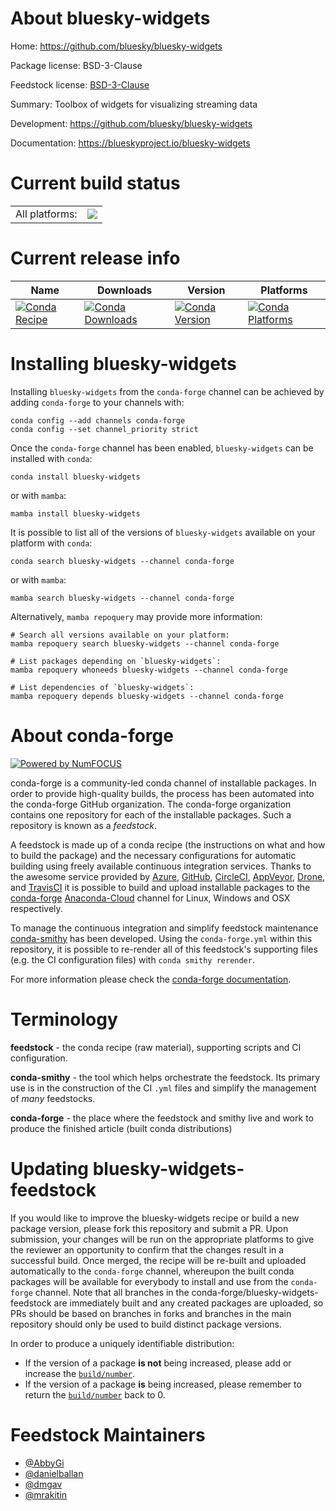 About bluesky-widgets
=====================

Home: https://github.com/bluesky/bluesky-widgets

Package license: BSD-3-Clause

Feedstock license: [BSD-3-Clause](https://github.com/conda-forge/bluesky-widgets-feedstock/blob/main/LICENSE.txt)

Summary: Toolbox of widgets for visualizing streaming data

Development: https://github.com/bluesky/bluesky-widgets

Documentation: https://blueskyproject.io/bluesky-widgets

Current build status
====================


<table><tr><td>All platforms:</td>
    <td>
      <a href="https://dev.azure.com/conda-forge/feedstock-builds/_build/latest?definitionId=13962&branchName=main">
        <img src="https://dev.azure.com/conda-forge/feedstock-builds/_apis/build/status/bluesky-widgets-feedstock?branchName=main">
      </a>
    </td>
  </tr>
</table>

Current release info
====================

| Name | Downloads | Version | Platforms |
| --- | --- | --- | --- |
| [![Conda Recipe](https://img.shields.io/badge/recipe-bluesky--widgets-green.svg)](https://anaconda.org/conda-forge/bluesky-widgets) | [![Conda Downloads](https://img.shields.io/conda/dn/conda-forge/bluesky-widgets.svg)](https://anaconda.org/conda-forge/bluesky-widgets) | [![Conda Version](https://img.shields.io/conda/vn/conda-forge/bluesky-widgets.svg)](https://anaconda.org/conda-forge/bluesky-widgets) | [![Conda Platforms](https://img.shields.io/conda/pn/conda-forge/bluesky-widgets.svg)](https://anaconda.org/conda-forge/bluesky-widgets) |

Installing bluesky-widgets
==========================

Installing `bluesky-widgets` from the `conda-forge` channel can be achieved by adding `conda-forge` to your channels with:

```
conda config --add channels conda-forge
conda config --set channel_priority strict
```

Once the `conda-forge` channel has been enabled, `bluesky-widgets` can be installed with `conda`:

```
conda install bluesky-widgets
```

or with `mamba`:

```
mamba install bluesky-widgets
```

It is possible to list all of the versions of `bluesky-widgets` available on your platform with `conda`:

```
conda search bluesky-widgets --channel conda-forge
```

or with `mamba`:

```
mamba search bluesky-widgets --channel conda-forge
```

Alternatively, `mamba repoquery` may provide more information:

```
# Search all versions available on your platform:
mamba repoquery search bluesky-widgets --channel conda-forge

# List packages depending on `bluesky-widgets`:
mamba repoquery whoneeds bluesky-widgets --channel conda-forge

# List dependencies of `bluesky-widgets`:
mamba repoquery depends bluesky-widgets --channel conda-forge
```


About conda-forge
=================

[![Powered by
NumFOCUS](https://img.shields.io/badge/powered%20by-NumFOCUS-orange.svg?style=flat&colorA=E1523D&colorB=007D8A)](https://numfocus.org)

conda-forge is a community-led conda channel of installable packages.
In order to provide high-quality builds, the process has been automated into the
conda-forge GitHub organization. The conda-forge organization contains one repository
for each of the installable packages. Such a repository is known as a *feedstock*.

A feedstock is made up of a conda recipe (the instructions on what and how to build
the package) and the necessary configurations for automatic building using freely
available continuous integration services. Thanks to the awesome service provided by
[Azure](https://azure.microsoft.com/en-us/services/devops/), [GitHub](https://github.com/),
[CircleCI](https://circleci.com/), [AppVeyor](https://www.appveyor.com/),
[Drone](https://cloud.drone.io/welcome), and [TravisCI](https://travis-ci.com/)
it is possible to build and upload installable packages to the
[conda-forge](https://anaconda.org/conda-forge) [Anaconda-Cloud](https://anaconda.org/)
channel for Linux, Windows and OSX respectively.

To manage the continuous integration and simplify feedstock maintenance
[conda-smithy](https://github.com/conda-forge/conda-smithy) has been developed.
Using the ``conda-forge.yml`` within this repository, it is possible to re-render all of
this feedstock's supporting files (e.g. the CI configuration files) with ``conda smithy rerender``.

For more information please check the [conda-forge documentation](https://conda-forge.org/docs/).

Terminology
===========

**feedstock** - the conda recipe (raw material), supporting scripts and CI configuration.

**conda-smithy** - the tool which helps orchestrate the feedstock.
                   Its primary use is in the construction of the CI ``.yml`` files
                   and simplify the management of *many* feedstocks.

**conda-forge** - the place where the feedstock and smithy live and work to
                  produce the finished article (built conda distributions)


Updating bluesky-widgets-feedstock
==================================

If you would like to improve the bluesky-widgets recipe or build a new
package version, please fork this repository and submit a PR. Upon submission,
your changes will be run on the appropriate platforms to give the reviewer an
opportunity to confirm that the changes result in a successful build. Once
merged, the recipe will be re-built and uploaded automatically to the
`conda-forge` channel, whereupon the built conda packages will be available for
everybody to install and use from the `conda-forge` channel.
Note that all branches in the conda-forge/bluesky-widgets-feedstock are
immediately built and any created packages are uploaded, so PRs should be based
on branches in forks and branches in the main repository should only be used to
build distinct package versions.

In order to produce a uniquely identifiable distribution:
 * If the version of a package **is not** being increased, please add or increase
   the [``build/number``](https://docs.conda.io/projects/conda-build/en/latest/resources/define-metadata.html#build-number-and-string).
 * If the version of a package **is** being increased, please remember to return
   the [``build/number``](https://docs.conda.io/projects/conda-build/en/latest/resources/define-metadata.html#build-number-and-string)
   back to 0.

Feedstock Maintainers
=====================

* [@AbbyGi](https://github.com/AbbyGi/)
* [@danielballan](https://github.com/danielballan/)
* [@dmgav](https://github.com/dmgav/)
* [@mrakitin](https://github.com/mrakitin/)

